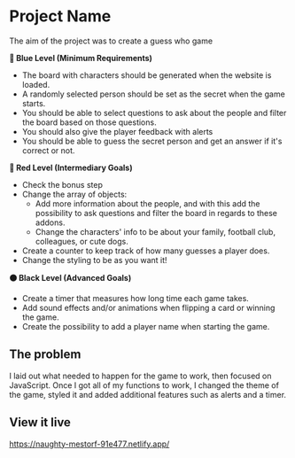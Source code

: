 # Project Name

The aim of the project was to create a guess who game

**🔵 Blue Level (Minimum Requirements)**

- The board with characters should be generated when the website is loaded.
- A randomly selected person should be set as the secret when the game starts.
- You should be able to select questions to ask about the people and filter the board based on those questions.
- You should also give the player feedback with alerts
- You should be able to guess the secret person and get an answer if it's correct or not.

**🔴 Red Level (Intermediary Goals)**

- Check the bonus step
- Change the array of objects:
  - Add more information about the people, and with this add the possibility to ask questions and filter the board in regards to these addons.
  - Change the characters' info to be about your family, football club, colleagues, or cute dogs.
- Create a counter to keep track of how many guesses a player does.
- Change the styling to be as you want it!

**⚫ Black Level (Advanced Goals)**

- Create a timer that measures how long time each game takes.
- Add sound effects and/or animations when flipping a card or winning the game.
- Create the possibility to add a player name when starting the game.

## The problem

I laid out what needed to happen for the game to work, then focused on JavaScript. Once I got all of my functions to work, I changed the theme of the game, styled it and added additional features such as alerts and a timer.

## View it live

https://naughty-mestorf-91e477.netlify.app/
